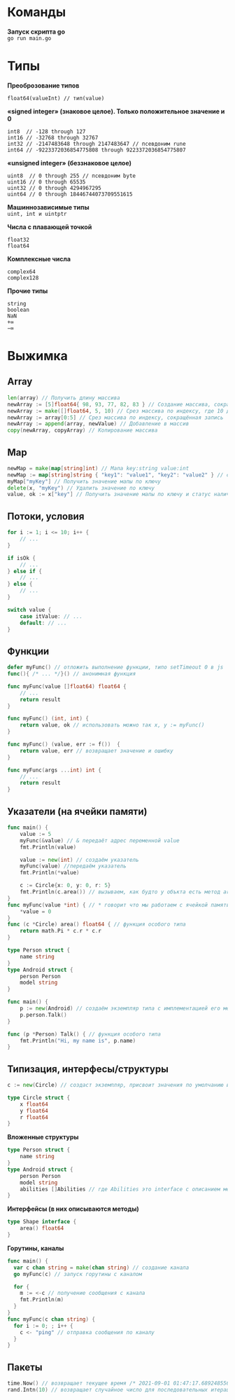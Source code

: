 # Команды  

**Запуск скрипта go**  
`go run main.go`

# Типы  

**Преоброзование типов** 
```
float64(valueInt) // тип(value)
```

**«signed integer» (знаковое целое). Только положительное значение и 0**
```
int8  // -128 through 127
int16 // -32768 through 32767
int32 // -2147483648 through 2147483647 // псевдоним rune  
int64 // -9223372036854775808 through 9223372036854775807
```

**«unsigned integer» (беззнаковое целое)**  
```
uint8  // 0 through 255 // псевдоним byte 
uint16 // 0 through 65535
uint32 // 0 through 4294967295
uint64 // 0 through 18446744073709551615
```

**Машиннозависимые типы**  
`uint, int и uintptr`  

**Числа с плавающей точкой**  
```
float32
float64
```

**Комплексные числа**  
```
complex64
complex128
```

**Прочие типы**  
```
string
boolean
NaN
+∞
−∞
```
# Выжимка

## Array  
```go
len(array) // Получить длину массива  
newArray := [5]float64{ 98, 93, 77, 82, 83 } // Создание массива, сокращённая запись, тип не обязателен  
newArray := make([]float64, 5, 10) // Срез массива по индексу, где 10 длина массива на который указывает срез  
newArray := array[0:5] // Срез массива по индексу, сокращённая запись  
newArray := append(array, newValue) // Добавление в массив  
copy(newArray, copyArray) // Копирование массива  
```
## Map  
```go
newMap = make(map[string]int) // Мапа key:string value:int  
newMap := map[string]string { "key1": "value1", "key2": "value2" } // сокращённая запись мапы  
myMap["myKey"] // Получить значение мапы по ключу  
delete(x, "myKey") // Удалить значение по ключу  
value, ok := x["key"] // Получить значение мапы по ключу и статус наличия этого значения  
```
## Потоки, условия  

```go
for i := 1; i <= 10; i++ {
	// ...
} 
```
```go
if isOk {
	// ...
} else if {
	// ...
} else {
	// ...
} 
```
```go
switch value {
	case itValue: // ...
	default: // ...
}
```

## Функции  
```go
defer myFunc() // отложить выполнение функции, типо setTimeout 0 в js  
func(){ /* ... */}() // анонимная функция  
```
```go
func myFunc(value []float64) float64 {
	// ...
	return result
}
```
```go
func myFunc() (int, int) {
    return value, ok // использовать можно так x, y := myFunc()
}
```
```go
func myFunc() (value, err := f())  {
    return value, err // возвращает значение и ошибку
}
```
```go
func myFunc(args ...int) int {
	// ...
	return result
}
```

## Указатели (на ячейки памяти)  
```go
func main() {
	value := 5
	myFunc(&value) // & передаёт адрес переменной value
	fmt.Println(value)

	value := new(int) // создаём указатель
	myFunc(value) //передаём указатель
	fmt.Println(*value)

	c := Circle{x: 0, y: 0, r: 5}
	fmt.Println(c.area()) // вызываем, как будто у объкта есть метод area
}
func myFunc(value *int) { // * говорит что мы работаем с ячейкой памяти на которую ссылается value
	*value = 0
}
func (c *Circle) area() float64 { // функция особого типа
	return math.Pi * c.r * c.r
}
```
```go
type Person struct {
	name string
}
type Android struct {
	person Person
	model string
}

func main() {
	p := new(Android) // создаём экземпляр типа с имплементацией его методов
    p.person.Talk()
}

func (p *Person) Talk() { // функция особого типа
	fmt.Println("Hi, my name is", p.name)
}
```

## Типизация, интерфесы/структуры  
```go
c := new(Circle) // создаст экземпляр, присвоит значения по умолчанию и вернёт указатель
```
```go
type Circle struct {
	x float64
	y float64
	r float64
}
```
**Вложенные структуры**  
```go
type Person struct {
	name string
}
type Android struct {
	person Person
	model string
	abilities []Abilities // где Abilities это interface с описанием методов
}
```
**Интерфейсы (в них описываются методы)**  
```go
type Shape interface {
    area() float64
}
```
**Горутины, каналы**
```go
func main() {
  var c chan string = make(chan string) // создание канала
  go myFunc(c) // запуск горутины с каналом

  for {
    m := <-c // получение сообщения с канала
    fmt.Println(m)
  }
}
func myFunc(c chan string) {
  for i := 0; ; i++ {
    c <- "ping" // отправка сообщения по каналу
  }
}
```
## Пакеты
```go
time.Now() // возвращает текущее время /* 2021-09-01 01:47:17.689248556 +0400 +04 m=+0.000055961 */  
rand.Intn(10) // возвращает случайное число для последовательных итераций  
```

